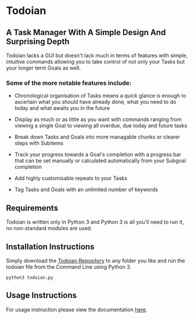 # Todoian

## A Task Manager With A Simple Design And Surprising Depth

Todoian lacks a GUI but doesn't lack much in terms of features with simple, intuitive commands allowing you to take control of not only your Tasks but your longer term Goals as well.

### Some of the more notable features include:

- Chronological organisation of Tasks means a quick glance is enough to ascertain what you should have already done, what you need to do today and what awaits you in the future

- Display as much or as little as you want with commands ranging from viewing a single Goal to viewing all overdue, due today and future tasks

-  Break down Tasks and Goals into more managable chunks or clearer steps with Subitems

-  Track your progress towards a Goal's completion with a progress      bar that can be set manually or calculated automatically from your Subgoal completion

-  Add highly customisable repeats to your Tasks

-  Tag Tasks and Goals with an unlimited number of keywords

## Requirements

Todoian is written only in Python 3 and Python 3 is all you'll need to run it, no non-standard modules are used.

## Installation Instructions
Simply download the [Todoian Repository](https://github.com/IFinners/Todoian) to any folder you like and run the todoian file from the Command Line using Python 3.
```
python3 todoian.py
```


## Usage Instructions

For usage instruction please view the documentation [here](https://todoian.readthedocs.io/en/latest/).